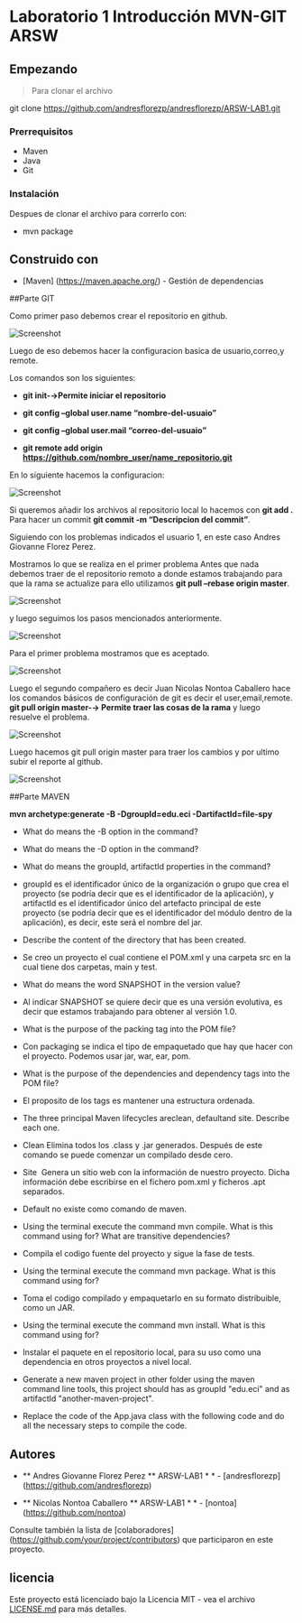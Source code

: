 # Laboratorio 1 Introducción MVN-GIT ARSW


## Empezando

>Para clonar el archivo 

git clone https://github.com/andresflorezp/andresflorezp/ARSW-LAB1.git
>
### Prerrequisitos
* Maven
* Java
* Git


### Instalación

Despues de clonar el archivo para correrlo con:

* mvn package

## Construido con

* [Maven] (https://maven.apache.org/) - Gestión de dependencias

##Parte GIT

Como primer paso debemos crear el repositorio en github.

![Screenshot](screenshot.png)

Luego de eso debemos hacer la configuracion basica de usuario,correo,y remote.

Los comandos son los siguientes:

* **git init-→Permite iniciar el repositorio**

* **git config –global user.name “nombre-del-usuaio”**

* **git config –global user.mail “correo-del-usuaio”**

* **git remote add origin https://github.com/nombre_user/name_repositorio.git**

En lo siguiente hacemos la configuracion:

![Screenshot](screenshot.png)

Si queremos añadir los archivos al repositorio local lo hacemos con **git add .** Para hacer un commit **git commit -m “Descripcion del commit”**.

Siguiendo con los problemas indicados el usuario 1, en este caso Andres Giovanne Florez Perez.

Mostramos lo que se realiza en el primer problema Antes que nada debemos traer de el repositorio remoto a donde estamos trabajando para que la rama se actualize para ello utilizamos **git pull –rebase origin master**.

![Screenshot](screenshot.png)

y luego seguimos los pasos mencionados anteriormente.

![Screenshot](screenshot.png)

Para el primer problema mostramos que es aceptado.

![Screenshot](screenshot.png)

Luego el segundo compañero es decir Juan Nicolas Nontoa Caballero hace los comandos básicos de configuración de git es decir el user,email,remote. **git pull origin master-→ Permite traer las cosas de la rama** y luego resuelve el problema.


![Screenshot](screenshot.png)

Luego hacemos git pull origin master para traer los cambios y por ultimo subir el reporte al github.

![Screenshot](screenshot.png)

##Parte MAVEN

**mvn archetype:generate -B -DgroupId=edu.eci -DartifactId=file-spy**

* What do means the -B option in the command?
       
* What do means the -D option in the command?

* What do means the groupId, artifactId properties in the command?
 * groupId es el identificador único de la organización o grupo que crea el proyecto (se podría decir que es el identificador de la aplicación), y artifactId es el identificador único del artefacto principal de este proyecto (se podría decir que es el identificador del módulo
dentro de la aplicación), es decir, este será el nombre del jar.

* Describe the content of the directory that has been created.

 * Se creo un proyecto el cual contiene el POM.xml y una carpeta src en la cual tiene dos carpetas, main y test.

* What do means the word SNAPSHOT in the version value?
 * Al indicar SNAPSHOT se quiere decir que es una versión evolutiva, es decir que estamos trabajando para obtener al versión 1.0.

* What is the purpose of the packing tag into the POM file?
 * Con packaging se indica el tipo de empaquetado que hay que hacer con el proyecto. Podemos usar jar, war, ear, pom.

* What is the purpose of the dependencies and dependency tags into the POM file?
 * El proposito de los tags es mantener una estructura ordenada.

* The three principal Maven lifecycles areclean, defaultand site. Describe each one.
 * Clean Elimina todos los .class y .jar generados. Después de este comando se puede comenzar un compilado desde cero.
 * Site  Genera un sitio web con la información de nuestro proyecto. Dicha información debe escribirse en el fichero pom.xml y ficheros .apt separados.
 * Default no existe como comando de maven.

* Using the terminal execute the command mvn compile. What is this command using for? What are transitive dependencies?
 * Compila el codigo fuente del proyecto y sigue la fase de tests.

* Using the terminal execute the command mvn package. What is this command using for?

 * Toma el codigo compilado y empaquetarlo en su formato distribuible, como un JAR.

* Using the terminal execute the command mvn install. What is this command using for?

 * Instalar el paquete en el repositorio local, para su uso como una dependencia en otros proyectos a nivel local.

* Generate a new maven project in other folder using the maven command line tools, this project should has as groupId "edu.eci" and as artifactId "another-maven-project". 

* Replace the code of the App.java class with the following code and do all the necessary steps to compile the code.

## Autores

* ** Andres Giovanne Florez Perez  **  ARSW-LAB1 * * - [andresflorezp] (https://github.com/andresflorezp)

* ** Nicolas Nontoa Caballero  **  ARSW-LAB1 * * - [nontoa] (https://github.com/nontoa)

Consulte también la lista de [colaboradores] (https://github.com/your/project/contributors) que participaron en este proyecto.

## licencia

Este proyecto está licenciado bajo la Licencia MIT - vea el archivo [LICENSE.md](LICENSE.md) para más detalles.

